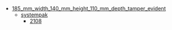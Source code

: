 * [185_mm_width_140_mm_height_110_mm_depth_tamper_evident](185_mm_width_140_mm_height_110_mm_depth_tamper_evident)
  * [systempak](185_mm_width_140_mm_height_110_mm_depth_tamper_evident/systempak)
    * [2108](185_mm_width_140_mm_height_110_mm_depth_tamper_evident/systempak/2108)

